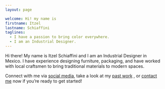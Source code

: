 ```yaml
---
layout: page

welcome: Hi! my name is
firstname: Itzel
lastname: Schiaffini
taglines:
  - I have a passion to bring color everywhere.
  - I am an Industrial Designer.
---
```


Hi there! My name is Itzel Schiaffini and I am an Industrial Designer in Mexico. I have experience designing furniture, packaging, and have worked with local craftsmen to bring traditional materials to modern spaces.

Connect with me via [social media](#footer), take a look at my [past work](#portfolio) , or [contact me](mailto:itzelschiaffini@outlook.com) now if you’re ready to get started!
